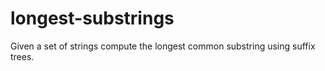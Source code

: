 # longest-substrings
Given a set of strings compute the longest common substring using suffix trees.
